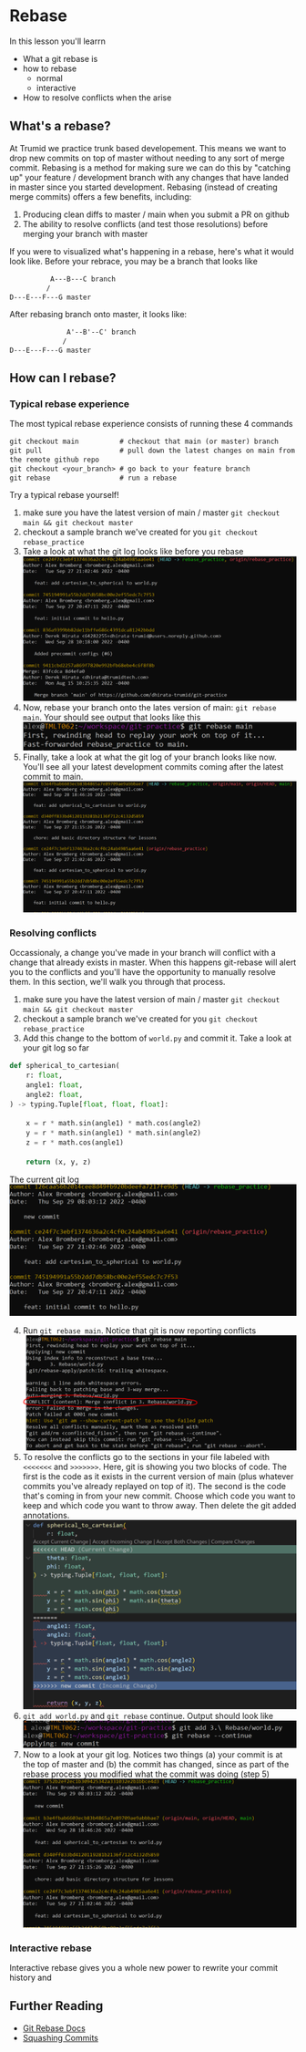 # Rebase

In this lesson you'll learrn
* What a git rebase is
* how to rebase
    * normal
    * interactive
* How to resolve conflicts when the arise

## What's a rebase?

At Trumid we practice trunk based developement. This means we want to drop new commits on top of master without needing to any sort of merge commit. Rebasing is a method for making sure we can do this by "catching up" your feature / development branch with any changes that have landed in master since you started development. Rebasing (instead of creating merge commits) offers a few benefits, including:
1. Producing clean diffs to master / main when you submit a PR on github
2. The ability to resolve conflicts (and test those resolutions) before merging your branch with master

If you were to visualized what's happening in a rebase, here's what it would look like. Before your rebrace, you may be a branch that looks like
```
          A---B---C branch
         /
D---E---F---G master
```
After rebasing branch onto master, it looks like:
```
              A'--B'--C' branch
             /
D---E---F---G master
```

## How can I rebase?

### Typical rebase experience

The most typical rebase experience consists of running these 4 commands
```
git checkout main          # checkout that main (or master) branch
git pull                   # pull down the latest changes on main from the remote github repo
git checkout <your_branch> # go back to your feature branch
git rebase                 # run a rebase
```

Try a typical rebase yourself!

1. make sure you have the latest version of main / master `git checkout main && git checkout master`
2. checkout a sample branch we've created for you `git checkout rebase_practice`
3. Take a look at what the git log looks like before you rebase
![before](images/git-log-before-simple-rebase.png)
4. Now, rebase your branch onto the lates version of main: `git rebase main`. Your should see output that looks like this
![output](images/git-rebase-simple-output.png)
5. Finally, take a look at what the git log of your branch looks like now. You'll see all your latest development commits coming after the latest commit to main.
![after](images/git-log-after-simple-rebase.png)

### Resolving conflicts

Occassionaly, a change you've made in your branch will conflict with a change that already exists in master. When this happens git-rebase will alert you to the conflicts and you'll have the opportunity to manually resolve them. In this section, we'll walk you through that process.

1. make sure you have the latest version of main / master `git checkout main && git checkout master`
2. checkout a sample branch we've created for you `git checkout rebase_practice`
3. Add this change to the bottom of `world.py` and commit it. Take a look at your git log so far
```python
def spherical_to_cartesian(
    r: float,
    angle1: float,
    angle2: float,
) -> typing.Tuple[float, float, float]:
    
    x = r * math.sin(angle1) * math.cos(angle2)
    y = r * math.sin(angle1) * math.sin(angle2)
    z = r * math.cos(angle1)

    return (x, y, z)
```
The current git log
![log before rebase conflict](images/git-log-added-new-commit-rebase-conflict.png)

4. Run `git rebase main`. Notice that git is now reporting conflicts 
![rebase conflicts](images/git-rebase-conflict.png)
5. To resolve the conflicts go to the sections in your file labeled with `<<<<<<<` and `>>>>>>>`. Here, git is showing you two blocks of code. The first is the code as it exists in the current version of main (plus whatever commits you've already replayed on top of it). The second is the code that's coming in from your new commit. Choose which code you want to keep and which code you want to throw away. Then delete the git added annotations.
![conflict resolution](images/git-rebase-conflict-resolution.png)
6. `git add world.py` and `git rebase` continue. Output should look like
![rebase continue](images/continue-rebase.png)
7. Now to a look at your git log. Notices two things (a) your commit is at the top of master and (b) the commit has changed, since as part of the rebase process you modified what the commit was doing (step 5)
![log after rebase with conflicts](images/git-log-after-rebase.png)

### Interactive rebase

Interactive rebase gives you a whole new power to rewrite your commit history and 


## Further Reading

* [Git Rebase Docs](https://git-scm.com/docs/git-rebase)
* [Squashing Commits](https://www.git-tower.com/learn/git/faq/git-squash)